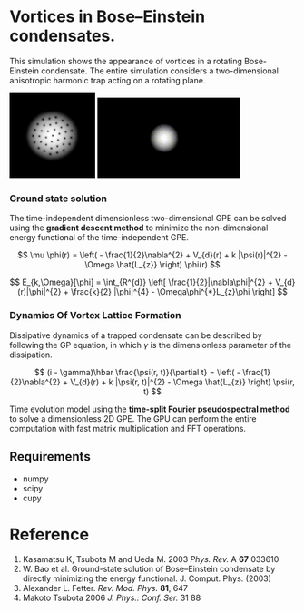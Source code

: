 # Vortices in Bose–Einstein condensates.

This simulation shows the appearance of vortices in a rotating Bose-Einstein condensate. The entire simulation considers a two-dimensional anisotropic harmonic trap acting on a rotating plane. 

<img src="https://github.com/rstdfisg/simpleBECModel/blob/main/vortex.png" width=30%% height=30%> <img src="https://github.com/rstdfisg/simpleBECModel/blob/main/vortex.gif" width=50% height=50%>

### Ground state solution
The time-independent dimensionless two-dimensional GPE can be solved using the **gradient descent method** to minimize the non-dimensional energy functional of the time-independent GPE.

$$
\mu \phi(r) = \left( - \frac{1}{2}\nabla^{2} + V_{d}(r) + k |\psi(r)|^{2} - \Omega \hat{L_{z}} \right) \phi(r)
$$

$$
E_{k,\Omega}[\phi] = \int_{R^{d}} \left[ \frac{1}{2}|\nabla\phi|^{2} + V_{d}(r)|\phi|^{2} + \frac{k}{2} |\phi|^{4} - \Omega\phi^{*}L_{z}\phi \right]
$$


###  Dynamics Of Vortex Lattice Formation

Dissipative dynamics of a trapped condensate can be described by following the GP equation, in which $\gamma$ is the dimensionless parameter of the dissipation.

$$
(i - \gamma)\hbar \frac{\psi(r, t)}{\partial t} = \left( - \frac{1}{2}\nabla^{2} + V_{d}(r) + k |\psi(r, t)|^{2} - \Omega \hat{L_{z}} \right) \psi(r, t)
$$

Time evolution model using the **time-split Fourier pseudospectral method** to solve a dimensionless 2D GPE. The GPU can perform the entire computation with fast matrix multiplication and FFT operations.


## Requirements

- numpy
- scipy
- cupy

# Reference

1. Kasamatsu K, Tsubota M and Ueda M. 2003 *Phys. Rev.* A **67** 033610
2. W. Bao et al. Ground-state solution of Bose–Einstein condensate by directly minimizing the energy functional. J. Comput. Phys. (2003)
3. Alexander L. Fetter. *Rev. Mod. Phys.* **81**, 647
4. Makoto Tsubota 2006 *J. Phys.: Conf. Ser.* 31 88
